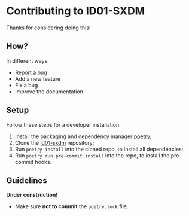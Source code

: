 # Contributing to ID01-SXDM

Thanks for considering doing this!

## How?

In different ways:

* [Report a bug](https://gitlab.esrf.fr/id01-science/id01-sxdm-utils/-/issues/new)
* Add a new feature
* Fix a bug
* Improve the documentation

## Setup

Follow these steps for a developer installation:

1. Install the packaging and dependency manager [poetry](https://python-poetry.org/docs/#installation);
2. Clone the [id01-sxdm](https://gitlab.esrf.fr/id01-science/id01-sxdm-utils) repository;
3. Run `poetry install` into the cloned repo, to install all dependencies;
4. Run `poetry run pre-commit install` into the repo, to install the pre-commit hooks.

## Guidelines

**Under construction!**

* Make sure **not to commit** the `poetry.lock` file.
